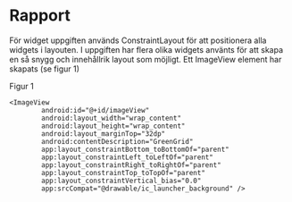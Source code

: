 
# Rapport

För widget uppgiften används ConstraintLayout för att positionera alla widgets i layouten.
I uppgiften har flera olika widgets använts för att skapa en så snygg och innehållrik layout som möjligt.
Ett ImageView element har skapats (se figur 1) 


Figur 1
```` 
<ImageView
        android:id="@+id/imageView"
        android:layout_width="wrap_content"
        android:layout_height="wrap_content"
        android:layout_marginTop="32dp"
        android:contentDescription="GreenGrid"
        app:layout_constraintBottom_toBottomOf="parent"
        app:layout_constraintLeft_toLeftOf="parent"
        app:layout_constraintRight_toRightOf="parent"
        app:layout_constraintTop_toTopOf="parent"
        app:layout_constraintVertical_bias="0.0"
        app:srcCompat="@drawable/ic_launcher_background" />
````
